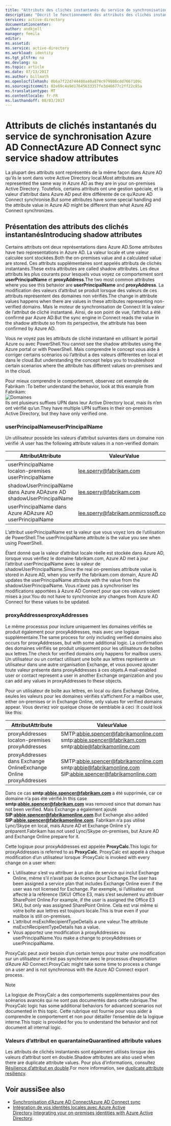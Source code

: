 ```yaml
---
title: "Attributs des clichés instantanés du service de synchronisation AD Connect | Microsoft Docs"
description: "Décrit le fonctionnement des attributs des clichés instantanés dans le service de synchronisation Azure AD Connect."
services: active-directory
documentationcenter: 
author: andkjell
manager: femila
editor: 
ms.assetid: 
ms.service: active-directory
ms.workload: identity
ms.tgt_pltfrm: na
ms.devlang: na
ms.topic: article
ms.date: 07/13/2017
ms.author: billmath
ms.openlocfilehash: 0b6a7f22d744480a40a878c979986cdd7667109c
ms.sourcegitcommit: 02e69c4a9d17645633357fe3d46677c2ff22c85a
ms.translationtype: MT
ms.contentlocale: fr-FR
ms.lasthandoff: 08/03/2017
---
```

# <a name="azure-ad-connect-sync-service-shadow-attributes"></a><span data-ttu-id="61e93-103">Attributs de clichés instantanés du service de synchronisation Azure AD Connect</span><span class="sxs-lookup"><span data-stu-id="61e93-103">Azure AD Connect sync service shadow attributes</span></span>
<span data-ttu-id="61e93-104">La plupart des attributs sont représentés de la même façon dans Azure AD qu’ils le sont dans votre Active Directory local.</span><span class="sxs-lookup"><span data-stu-id="61e93-104">Most attributes are represented the same way in Azure AD as they are in your on-premises Active Directory.</span></span> <span data-ttu-id="61e93-105">Toutefois, certains attributs ont une gestion spéciale, et la valeur d’attribut dans Azure AD peut être différente de ce qu’Azure AD Connect synchronise.</span><span class="sxs-lookup"><span data-stu-id="61e93-105">But some attributes have some special handling and the attribute value in Azure AD might be different than what Azure AD Connect synchronizes.</span></span>

## <a name="introducing-shadow-attributes"></a><span data-ttu-id="61e93-106">Présentation des attributs des clichés instantanés</span><span class="sxs-lookup"><span data-stu-id="61e93-106">Introducing shadow attributes</span></span>
<span data-ttu-id="61e93-107">Certains attributs ont deux représentations dans Azure AD.</span><span class="sxs-lookup"><span data-stu-id="61e93-107">Some attributes have two representations in Azure AD.</span></span> <span data-ttu-id="61e93-108">La valeur locale et une valeur calculée sont stockées.</span><span class="sxs-lookup"><span data-stu-id="61e93-108">Both the on-premises value and a calculated value are stored.</span></span> <span data-ttu-id="61e93-109">Ces attributs supplémentaires sont appelés attributs de clichés instantanés.</span><span class="sxs-lookup"><span data-stu-id="61e93-109">These extra attributes are called shadow attributes.</span></span> <span data-ttu-id="61e93-110">Les deux attributs les plus courants pour lesquels vous voyez ce comportement sont **userPrincipalName** et **proxyAddress**.</span><span class="sxs-lookup"><span data-stu-id="61e93-110">The two most common attributes where you see this behavior are **userPrincipalName** and **proxyAddress**.</span></span> <span data-ttu-id="61e93-111">La modification des valeurs d’attribut se produit lorsque des valeurs de ces attributs représentent des domaines non vérifiés.</span><span class="sxs-lookup"><span data-stu-id="61e93-111">The change in attribute values happens when there are values in these attributes representing non-verified domains.</span></span> <span data-ttu-id="61e93-112">Mais le moteur de synchronisation de Connect lit la valeur de l’attribut de cliché instantané. Ainsi, de son point de vue, l’attribut a été confirmé par Azure AD.</span><span class="sxs-lookup"><span data-stu-id="61e93-112">But the sync engine in Connect reads the value in the shadow attribute so from its perspective, the attribute has been confirmed by Azure AD.</span></span>

<span data-ttu-id="61e93-113">Vous ne voyez pas les attributs de cliché instantané en utilisant le portail Azure ou avec PowerShell.</span><span class="sxs-lookup"><span data-stu-id="61e93-113">You cannot see the shadow attributes using the Azure portal or with PowerShell.</span></span> <span data-ttu-id="61e93-114">Mais comprendre le concept vous aide à corriger certains scénarios où l’attribut a des valeurs différentes en local et dans le cloud.</span><span class="sxs-lookup"><span data-stu-id="61e93-114">But understanding the concept helps you to troubleshoot certain scenarios where the attribute has different values on-premises and in the cloud.</span></span>

<span data-ttu-id="61e93-115">Pour mieux comprendre le comportement, observez cet exemple de Fabrikam :</span><span class="sxs-lookup"><span data-stu-id="61e93-115">To better understand the behavior, look at this example from Fabrikam:</span></span>  
![Domaines](./media/active-directory-aadconnectsyncservice-shadow-attributes/domains.png)  
<span data-ttu-id="61e93-117">Ils ont plusieurs suffixes UPN dans leur Active Directory local, mais ils n’en ont vérifié qu’un.</span><span class="sxs-lookup"><span data-stu-id="61e93-117">They have multiple UPN suffixes in their on-premises Active Directory, but they have only verified one.</span></span>

### <a name="userprincipalname"></a><span data-ttu-id="61e93-118">userPrincipalName</span><span class="sxs-lookup"><span data-stu-id="61e93-118">userPrincipalName</span></span>
<span data-ttu-id="61e93-119">Un utilisateur possède les valeurs d’attribut suivantes dans un domaine non vérifié :</span><span class="sxs-lookup"><span data-stu-id="61e93-119">A user has the following attribute values in a non-verified domain:</span></span>

| <span data-ttu-id="61e93-120">Attribut</span><span class="sxs-lookup"><span data-stu-id="61e93-120">Attribute</span></span> | <span data-ttu-id="61e93-121">Valeur</span><span class="sxs-lookup"><span data-stu-id="61e93-121">Value</span></span> |
| --- | --- |
| <span data-ttu-id="61e93-122">userPrincipalName local</span><span class="sxs-lookup"><span data-stu-id="61e93-122">on-premises userPrincipalName</span></span> | lee.sperry@fabrikam.com |
| <span data-ttu-id="61e93-123">shadowUserPrincipalName dans Azure AD</span><span class="sxs-lookup"><span data-stu-id="61e93-123">Azure AD shadowUserPrincipalName</span></span> | lee.sperry@fabrikam.com |
| <span data-ttu-id="61e93-124">userPrincipalName dans Azure AD</span><span class="sxs-lookup"><span data-stu-id="61e93-124">Azure AD userPrincipalName</span></span> | lee.sperry@fabrikam.onmicrosoft.com |

<span data-ttu-id="61e93-125">L’attribut userPrincipalName est la valeur que vous voyez lors de l’utilisation de PowerShell.</span><span class="sxs-lookup"><span data-stu-id="61e93-125">The userPrincipalName attribute is the value you see when using PowerShell.</span></span>

<span data-ttu-id="61e93-126">Étant donné que la valeur d’attribut locale réelle est stockée dans Azure AD, lorsque vous vérifiez le domaine fabrikam.com, Azure AD met à jour l’attribut userPrincipalName avec la valeur de shadowUserPrincipalName.</span><span class="sxs-lookup"><span data-stu-id="61e93-126">Since the real on-premises attribute value is stored in Azure AD, when you verify the fabrikam.com domain, Azure AD updates the userPrincipalName attribute with the value from the shadowUserPrincipalName.</span></span> <span data-ttu-id="61e93-127">Vous n’avez pas à synchroniser les modifications apportées à Azure AD Connect pour que ces valeurs soient mises à jour.</span><span class="sxs-lookup"><span data-stu-id="61e93-127">You do not have to synchronize any changes from Azure AD Connect for these values to be updated.</span></span>

### <a name="proxyaddresses"></a><span data-ttu-id="61e93-128">proxyAddresses</span><span class="sxs-lookup"><span data-stu-id="61e93-128">proxyAddresses</span></span>
<span data-ttu-id="61e93-129">Le même processus pour inclure uniquement les domaines vérifiés se produit également pour proxyAddresses, mais avec une logique supplémentaire.</span><span class="sxs-lookup"><span data-stu-id="61e93-129">The same process for only including verified domains also occurs for proxyAddresses, but with some additional logic.</span></span> <span data-ttu-id="61e93-130">La confirmation des domaines vérifiés se produit uniquement pour les utilisateurs de boîtes aux lettres.</span><span class="sxs-lookup"><span data-stu-id="61e93-130">The check for verified domains only happens for mailbox users.</span></span> <span data-ttu-id="61e93-131">Un utilisateur ou un contact utilisant une boîte aux lettres représente un utilisateur dans une autre organisation Exchange, et vous pouvez ajouter toute valeur présente dans proxyAddresses à ces objets.</span><span class="sxs-lookup"><span data-stu-id="61e93-131">A mail-enabled user or contact represent a user in another Exchange organization and you can add any values in proxyAddresses to these objects.</span></span>

<span data-ttu-id="61e93-132">Pour un utilisateur de boîte aux lettres, en local ou dans Exchange Online, seules les valeurs pour les domaines vérifiés s’affichent.</span><span class="sxs-lookup"><span data-stu-id="61e93-132">For a mailbox user, either on-premises or in Exchange Online, only values for verified domains appear.</span></span> <span data-ttu-id="61e93-133">Vous devriez voir quelque chose de semblable à ceci :</span><span class="sxs-lookup"><span data-stu-id="61e93-133">It could look like this:</span></span>

| <span data-ttu-id="61e93-134">Attribut</span><span class="sxs-lookup"><span data-stu-id="61e93-134">Attribute</span></span> | <span data-ttu-id="61e93-135">Valeur</span><span class="sxs-lookup"><span data-stu-id="61e93-135">Value</span></span> |
| --- | --- |
| <span data-ttu-id="61e93-136">proxyAddresses local</span><span class="sxs-lookup"><span data-stu-id="61e93-136">on-premises proxyAddresses</span></span> | SMTP:abbie.spencer@fabrikamonline.com</br>smtp:abbie.spencer@fabrikam.com</br>smtp:abbie@fabrikamonline.com |
| <span data-ttu-id="61e93-137">proxyAddresses dans Exchange Online</span><span class="sxs-lookup"><span data-stu-id="61e93-137">Exchange Online proxyAddresses</span></span> | SMTP:abbie.spencer@fabrikamonline.com</br>smtp:abbie@fabrikamonline.com</br>SIP:abbie.spencer@fabrikamonline.com |

<span data-ttu-id="61e93-138">Dans ce cas **smtp:abbie.spencer@fabrikam.com** a été supprimée, car ce domaine n’a pas été vérifié.</span><span class="sxs-lookup"><span data-stu-id="61e93-138">In this case **smtp:abbie.spencer@fabrikam.com** was removed since that domain has not been verified.</span></span> <span data-ttu-id="61e93-139">Mais Exchange a également ajouté **SIP:abbie.spencer@fabrikamonline.com**.</span><span class="sxs-lookup"><span data-stu-id="61e93-139">But Exchange also added **SIP:abbie.spencer@fabrikamonline.com**.</span></span> <span data-ttu-id="61e93-140">Fabrikam n’a pas utilisé Lync/Skype en local, mais Azure AD et Exchange Online s’y préparent.</span><span class="sxs-lookup"><span data-stu-id="61e93-140">Fabrikam has not used Lync/Skype on-premises, but Azure AD and Exchange Online prepare for it.</span></span>

<span data-ttu-id="61e93-141">Cette logique pour proxyAddresses est appelée **ProxyCalc**.</span><span class="sxs-lookup"><span data-stu-id="61e93-141">This logic for proxyAddresses is referred to as **ProxyCalc**.</span></span> <span data-ttu-id="61e93-142">ProxyCalc est appelé à chaque modification d’un utilisateur lorsque :</span><span class="sxs-lookup"><span data-stu-id="61e93-142">ProxyCalc is invoked with every change on a user when:</span></span>

- <span data-ttu-id="61e93-143">L’utilisateur s’est vu attribuer à un plan de service qui inclut Exchange Online, même s’il n’avait pas de licence pour Exchange.</span><span class="sxs-lookup"><span data-stu-id="61e93-143">The user has been assigned a service plan that includes Exchange Online even if the user was not licensed for Exchange.</span></span> <span data-ttu-id="61e93-144">Par exemple, si l’utilisateur est affecté à la référence (SKU) Office E3, mais s’est seulement vu attribuer SharePoint Online.</span><span class="sxs-lookup"><span data-stu-id="61e93-144">For example, if the user is assigned the Office E3 SKU, but only was assigned SharePoint Online.</span></span> <span data-ttu-id="61e93-145">Cela est vrai même si votre boîte aux lettres est toujours locale.</span><span class="sxs-lookup"><span data-stu-id="61e93-145">This is true even if your mailbox is still on-premises.</span></span>
- <span data-ttu-id="61e93-146">L’attribut msExchRecipientTypeDetails a une valeur.</span><span class="sxs-lookup"><span data-stu-id="61e93-146">The attribute msExchRecipientTypeDetails has a value.</span></span>
- <span data-ttu-id="61e93-147">Vous apportez une modification à proxyAddresses ou userPrincipalName.</span><span class="sxs-lookup"><span data-stu-id="61e93-147">You make a change to proxyAddresses or userPrincipalName.</span></span>

<span data-ttu-id="61e93-148">ProxyCalc peut avoir besoin d’un certain temps pour traiter une modification sur un utilisateur et n’est pas synchrone avec le processus d’exportation d’Azure AD Connect.</span><span class="sxs-lookup"><span data-stu-id="61e93-148">ProxyCalc might take some time to process a change on a user and is not synchronous with the Azure AD Connect export process.</span></span>

> [!NOTE]
> <span data-ttu-id="61e93-149">La logique de ProxyCalc a des comportements supplémentaires pour des scénarios avancés qui ne sont pas documentés dans cette rubrique.</span><span class="sxs-lookup"><span data-stu-id="61e93-149">The ProxyCalc logic has some additional behaviors for advanced scenarios not documented in this topic.</span></span> <span data-ttu-id="61e93-150">Cette rubrique est fournie pour vous aider à comprendre le comportement et non pour détailler l’ensemble de la logique interne.</span><span class="sxs-lookup"><span data-stu-id="61e93-150">This topic is provided for you to understand the behavior and not document all internal logic.</span></span>

### <a name="quarantined-attribute-values"></a><span data-ttu-id="61e93-151">Valeurs d’attribut en quarantaine</span><span class="sxs-lookup"><span data-stu-id="61e93-151">Quarantined attribute values</span></span>
<span data-ttu-id="61e93-152">Les attributs de clichés instantanés sont également utilisés lorsque des valeurs d’attribut sont en double.</span><span class="sxs-lookup"><span data-stu-id="61e93-152">Shadow attributes are also used when there are duplicate attribute values.</span></span> <span data-ttu-id="61e93-153">Pour plus d’informations, consultez [Résilience d’attribut en double](active-directory-aadconnectsyncservice-duplicate-attribute-resiliency.md).</span><span class="sxs-lookup"><span data-stu-id="61e93-153">For more information, see [duplicate attribute resiliency](active-directory-aadconnectsyncservice-duplicate-attribute-resiliency.md).</span></span>

## <a name="see-also"></a><span data-ttu-id="61e93-154">Voir aussi</span><span class="sxs-lookup"><span data-stu-id="61e93-154">See also</span></span>
* [<span data-ttu-id="61e93-155">Synchronisation d’Azure AD Connect</span><span class="sxs-lookup"><span data-stu-id="61e93-155">Azure AD Connect sync</span></span>](active-directory-aadconnectsync-whatis.md)
* <span data-ttu-id="61e93-156">[Intégration de vos identités locales avec Azure Active Directory](active-directory-aadconnect.md).</span><span class="sxs-lookup"><span data-stu-id="61e93-156">[Integrating your on-premises identities with Azure Active Directory](active-directory-aadconnect.md).</span></span>
